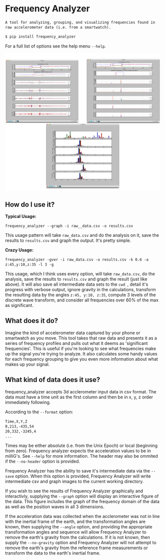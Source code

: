 # Frequency Analyzer

    A tool for analyzing, grouping, and visualizing frequencies found in 
    raw accelerometer data (i.e. from a smartwatch).

```bash
$ pip install frequency_analyzer
```

For a full list of options see the help menu `--help`.

![A sample graph](/sample_analysis.png)

## How do I use it?

**Typical Usage:**

    frequency_analyzer --graph -i raw__data.csv -o results.csv

This usage pattern will take `raw_data.csv` and do the analysis on it, save the results to `results.csv` and graph the output. It's pretty simple.

**Crazy Usage:**

    frequency_analyzer -gver -i raw_data.csv -o results.csv -k 0.6 -a z:45,y:10,z:35 -l 3 -g

This usage, which I think uses every option, will take `raw_data.csv`, do the analysis, save the results to `results.csv` and graph the result (just like above). It will also save all intermediate data sets to the `cwd `, detail it's progress with verbose output, ignore gravity in the calculations, transform the resulting data by the angles `z:45, y:10, z:35`, compute 3 levels of the discrete wave transform, and consider all frequencies over 60% of the max as significant.

## What does it do?

Imagine the kind of accelerometer data captured by your phone or smartwatch as you move. This tool takes that raw data and presents it as a series of frequency profiles and pulls out what it deems as 'significant frequencies'. This is useful if you're looking to see what frequencies make up the signal you're trying to analyze. It also calculates some handy values for each frequency grouping to give you even more information about what makes up your signal.

## What kind of data does it use?

frequency_analyzer accepts 3d acclerometer input data in csv format. The data 
must have a time unit as the first column and then be in x, y, z order immediately 
following.

According to the `--format` option:

    Time,X,Y,Z
    0,213,-435,54
    20,332,-3245,4
    ...

Times may be either absolute (i.e. from the Unix Epoch) or local (beginning from zero).
Frequency analyzer expects the acceleration values to be in milliG's. See `--help` for
more information. The header may also be ommited if the `--no-header` option is provided.

Frequency Analyzer has the ability to save it's intermediate data via the `--save` option.
When this option is provided, Frequency Analyzer will write intermediate csv and graph 
images to the current working directory.

If you wish to see the results of Frequency Analyzer graphically and interactivly, supplying
the `--graph` option will display an interactive figure of the data. This figure includes
the graph of the frequency domain of the data as well as the position waves in all 3 dimensions.

If the acceleration data was collected when the acclerometer was not in line with the inertial 
frame of the earth, and the transformation angles are known, then supplying the `--angle` option,
and providing the appropriate transformation angles and sequence will allow Frequency Analyzer to
remove the earth's gravity from the calculations. If it is not known, then supply the `--no-gravity`
option and Frequency Analyzer will not attempt to remove the earth's gravity from the reference 
frame measurements or transform the data to the earth's inertial frame.
